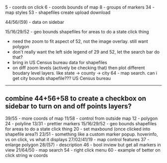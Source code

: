 
5 - coords on click
6 - coords bounds of map
8 - groups of markers
34 - map styles
53 - shapefiles create upload download


44/56/(59) - data on sidebar


15/16/29/52 - geo bounds shapefiles for areas to do a state click thing
  - need the zoom to fit aspect of 52, not the image overlay. still want polygon
  - don't really want the left side legend of 29 and 52, let the search bar do that?
  - bring in US Census bureau data for shapefiles
  - on diff zoom levels (actively be checking that) then plot different boudary level layers. like state -> county -> city
64 - map search. can i get city bounds shapefile??? US Census bureau

---------------------------
combine 44+56+58 to create a checkbox on sidebar to turn on and off points layers?
---------------------------

39/55 - more coords of map
11/58 - control from outside map
12 - polygon
24 - polyline
13/31 - prettier markers
15/16/29/52 - geo bounds shapefiles for areas to do a state click thing
20 - set maxbound (once clicked into shapefile area?)
23/51 - something like a custom marker popup. hoverinfo, vs on click, vs what it displays
27/02/41/19 - map control features
37 - enlarge polygon
28/(57) - description
46 - bool inview but get all markers in view
21/64/50 - map search
54 - right click menu
60 - example of better on click string w coords
